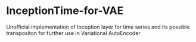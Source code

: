 # InceptionTime-for-VAE
Unofficial implementation of Inception layer for time series and its possible transpositon for further use in Variational AutoEncoder
